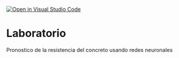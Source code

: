 [![Open in Visual Studio Code](https://classroom.github.com/assets/open-in-vscode-718a45dd9cf7e7f842a935f5ebbe5719a5e09af4491e668f4dbf3b35d5cca122.svg)](https://classroom.github.com/online_ide?assignment_repo_id=12598186&assignment_repo_type=AssignmentRepo)
# Laboratorio
Pronostico de la resistencia del concreto usando redes neuronales
